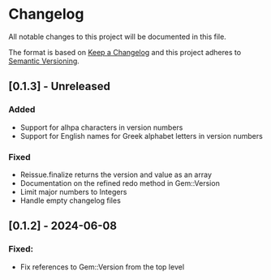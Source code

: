 # Changelog

All notable changes to this project will be documented in this file.

The format is based on [Keep a Changelog](http://keepachangelog.com/)
and this project adheres to [Semantic Versioning](http://semver.org/).

## [0.1.3] - Unreleased

### Added

- Support for alhpa characters in version numbers
- Support for English names for Greek alphabet letters in version numbers

### Fixed

- Reissue.finalize returns the version and value as an array
- Documentation on the refined redo method in Gem::Version
- Limit major numbers to Integers
- Handle empty changelog files

## [0.1.2] - 2024-06-08

### Fixed:

- Fix references to Gem::Version from the top level
